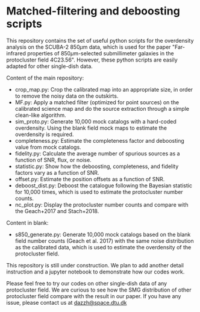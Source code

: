 # Matched-filtering and deboosting scripts
This repository contains the set of useful python scripts for the overdensity analysis on the SCUBA-2 850$\mu$m data, which is used for the paper "Far-infrared properties of 850$\mu$m-selected submillimeter galaxies in the protocluster field 4C23.56". However, these python scripts are easily adapted for other single-dish data.

Content of the main repository:
- crop_map.py: Crop the calibrated map into an appropriate size, in order to remove the noisy data on the outskirts.
- MF.py: Apply a matched filter (optimized for point sources) on the calibrated science map and do the source extraction through a simple clean-like algorithm.
- sim_proto.py: Generate 10,000 mock catalogs with a hard-coded overdensity. Using the blank field mock maps to estimate the overdensity is required.
- completeness.py: Estimate the completeness factor and deboosting value from mock catalogs. 
- fidelity.py: Calculate the average number of spurious sources as a function of SNR, flux, or noise.
- statistic.py: Show how the deboosting, completeness, and fidelity factors vary as a function of SNR.
- offset.py: Estimate the position offsets as a function of SNR.
- deboost_dist.py: Deboost the catalogue following the Bayesian statistic for 10,000 times, which is used to estimate the protocluster number counts.
- nc_plot.py: Display the protocluster number counts and compare with the Geach+2017 and Stach+2018. 

Content in blank:
- s850_generate.py: Generate 10,000 mock catalogs based on the blank field number counts (Geach et al. 2017) with the same noise distribution as the calibrated data, which is used to estimate the overdensity of the protocluster field.

This repository is still under construction. We plan to add another detail instruction and a jupyter notebook to demonstrate how our codes work.

Please feel free to try our codes on other single-dish data of any protocluster field. We are curious to see how the SMG distribution of other protocluster field compare with the result in our paper. If you have any issue, please contact us at dazzh@space.dtu.dk
